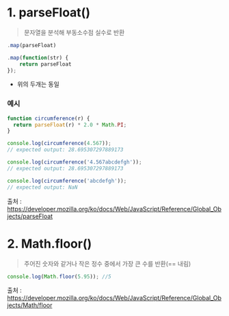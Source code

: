 # 1. parseFloat()

> 문자열을 분석해 부동소수점 실수로 반환



```javascript
.map(parseFloat)
```

```javascript
.map(function(str) {
    return parseFloat
});
```

- 위의 두개는 동일

### 예시

```javascript
function circumference(r) {
  return parseFloat(r) * 2.0 * Math.PI;
}

console.log(circumference(4.567));
// expected output: 28.695307297889173

console.log(circumference('4.567abcdefgh'));
// expected output: 28.695307297889173

console.log(circumference('abcdefgh'));
// expected output: NaN
```



출처 : https://developer.mozilla.org/ko/docs/Web/JavaScript/Reference/Global_Objects/parseFloat



# 2. Math.floor()

> 주어진 숫자와 같거나 작은 정수 중에서 가장 큰 수를 반환(== 내림)



```javascript
console.log(Math.floor(5.95)); //5
```



출처 : https://developer.mozilla.org/ko/docs/Web/JavaScript/Reference/Global_Objects/Math/floor


